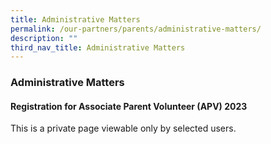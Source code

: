 ```yaml
---
title: Administrative Matters
permalink: /our-partners/parents/administrative-matters/
description: ""
third_nav_title: Administrative Matters
---
```

### **Administrative Matters**
#### **Registration for Associate Parent Volunteer (APV) 2023**
This is a private page viewable only by selected users.